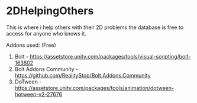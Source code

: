 # 2DHelpingOthers
This is where i help others with their 2D problems the database is free to access for anyone who knows it.

Addons used: (Free)
1. Bolt - https://assetstore.unity.com/packages/tools/visual-scripting/bolt-163802
2. Bolt Addons Community - https://github.com/RealityStop/Bolt.Addons.Community
3. DoTween - https://assetstore.unity.com/packages/tools/animation/dotween-hotween-v2-27676

